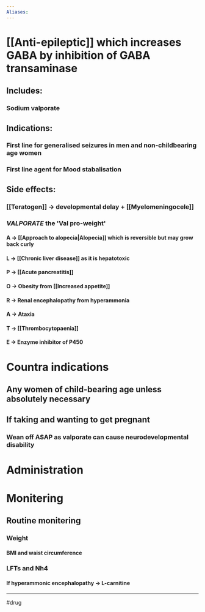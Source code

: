 ```yaml
---
Aliases:
---
```

# [[Anti-epileptic]] which increases GABA by inhibition of GABA transaminase
## Includes: 
### Sodium valporate
## Indications:
### First line for generalised seizures in men and non-childbearing age women
### First line agent for Mood stabalisation 
## Side effects:
### [[Teratogen]] -> developmental delay + [[Myelomeningocele]]
### *VALPORATE* the 'Val pro-weight'
#### A -> [[Approach to alopecia|Alopecia]] which is reversible but may grow back curly
#### L -> [[Chronic liver disease]] as it is hepatotoxic
#### P -> [[Acute pancreatitis]]
#### O -> Obesity from [[Increased appetite]]
#### R -> Renal encephalopathy from hyperammonia 
#### A -> Ataxia
#### T -> [[Thrombocytopaenia]]
#### E -> Enzyme inhibitor of P450 
# Countra indications
## Any women of child-bearing age unless absolutely necessary
## If taking and wanting to get pregnant
### Wean off ASAP as valporate can cause neurodevelopmental disability 
# Administration 
# Monitering 
## Routine monitering
### Weight
#### BMI and waist circumference
### LFTs and Nh4
#### If hyperammonic encephalopathy -> L-carnitine

---
#drug 